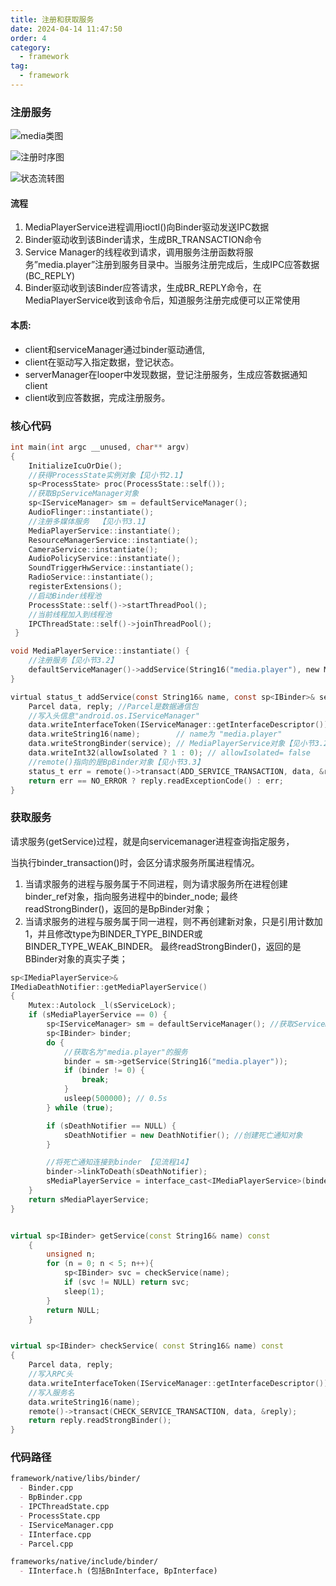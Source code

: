 ```yaml
---
title: 注册和获取服务
date: 2024-04-14 11:47:50
order: 4
category:
  - framework
tag:
  - framework
---
```


### 注册服务

![media类图](images/media.png)

![注册时序图](images/register.png)

![状态流转图](images/smstatus.png)

#### 流程
1. MediaPlayerService进程调用ioctl()向Binder驱动发送IPC数据
2. Binder驱动收到该Binder请求，生成BR_TRANSACTION命令
3. Service Manager的线程收到请求，调用服务注册函数将服务”media.player”注册到服务目录中。当服务注册完成后，生成IPC应答数据(BC_REPLY)
4. Binder驱动收到该Binder应答请求，生成BR_REPLY命令，在MediaPlayerService收到该命令后，知道服务注册完成便可以正常使用

#### 本质: 
* client和serviceManager通过binder驱动通信,
* client在驱动写入指定数据，登记状态。
* serverManager在looper中发现数据，登记注册服务，生成应答数据通知client
* client收到应答数据，完成注册服务。

### 核心代码
```c
int main(int argc __unused, char** argv)
{
    InitializeIcuOrDie();
    //获得ProcessState实例对象【见小节2.1】
    sp<ProcessState> proc(ProcessState::self());
    //获取BpServiceManager对象
    sp<IServiceManager> sm = defaultServiceManager();
    AudioFlinger::instantiate();
    //注册多媒体服务  【见小节3.1】
    MediaPlayerService::instantiate();
    ResourceManagerService::instantiate();
    CameraService::instantiate();
    AudioPolicyService::instantiate();
    SoundTriggerHwService::instantiate();
    RadioService::instantiate();
    registerExtensions();
    //启动Binder线程池
    ProcessState::self()->startThreadPool();
    //当前线程加入到线程池
    IPCThreadState::self()->joinThreadPool();
 }

void MediaPlayerService::instantiate() {
    //注册服务【见小节3.2】
    defaultServiceManager()->addService(String16("media.player"), new MediaPlayerService());
}

virtual status_t addService(const String16& name, const sp<IBinder>& service, bool allowIsolated) {
    Parcel data, reply; //Parcel是数据通信包
    //写入头信息"android.os.IServiceManager"
    data.writeInterfaceToken(IServiceManager::getInterfaceDescriptor());   
    data.writeString16(name);        // name为 "media.player"
    data.writeStrongBinder(service); // MediaPlayerService对象【见小节3.2.1】
    data.writeInt32(allowIsolated ? 1 : 0); // allowIsolated= false
    //remote()指向的是BpBinder对象【见小节3.3】
    status_t err = remote()->transact(ADD_SERVICE_TRANSACTION, data, &reply);
    return err == NO_ERROR ? reply.readExceptionCode() : err;
}
```

### 获取服务

请求服务(getService)过程，就是向servicemanager进程查询指定服务，

当执行binder_transaction()时，会区分请求服务所属进程情况。

1. 当请求服务的进程与服务属于不同进程，则为请求服务所在进程创建binder_ref对象，指向服务进程中的binder_node;
最终readStrongBinder()，返回的是BpBinder对象；
2. 当请求服务的进程与服务属于同一进程，则不再创建新对象，只是引用计数加1，并且修改type为BINDER_TYPE_BINDER或BINDER_TYPE_WEAK_BINDER。
最终readStrongBinder()，返回的是BBinder对象的真实子类；

```c++
sp<IMediaPlayerService>&
IMediaDeathNotifier::getMediaPlayerService()
{
    Mutex::Autolock _l(sServiceLock);
    if (sMediaPlayerService == 0) {
        sp<IServiceManager> sm = defaultServiceManager(); //获取ServiceManager
        sp<IBinder> binder;
        do {
            //获取名为"media.player"的服务 
            binder = sm->getService(String16("media.player"));
            if (binder != 0) {
                break;
            }
            usleep(500000); // 0.5s
        } while (true);

        if (sDeathNotifier == NULL) {
            sDeathNotifier = new DeathNotifier(); //创建死亡通知对象
        }

        //将死亡通知连接到binder 【见流程14】
        binder->linkToDeath(sDeathNotifier);
        sMediaPlayerService = interface_cast<IMediaPlayerService>(binder);
    }
    return sMediaPlayerService;
}


virtual sp<IBinder> getService(const String16& name) const
    {
        unsigned n;
        for (n = 0; n < 5; n++){
            sp<IBinder> svc = checkService(name);
            if (svc != NULL) return svc;
            sleep(1);
        }
        return NULL;
    }


virtual sp<IBinder> checkService( const String16& name) const
{
    Parcel data, reply;
    //写入RPC头
    data.writeInterfaceToken(IServiceManager::getInterfaceDescriptor());
    //写入服务名
    data.writeString16(name);
    remote()->transact(CHECK_SERVICE_TRANSACTION, data, &reply);
    return reply.readStrongBinder();
}
```


### 代码路径
```markdown
framework/native/libs/binder/
  - Binder.cpp
  - BpBinder.cpp
  - IPCThreadState.cpp
  - ProcessState.cpp
  - IServiceManager.cpp
  - IInterface.cpp
  - Parcel.cpp

frameworks/native/include/binder/
  - IInterface.h (包括BnInterface, BpInterface)
```
